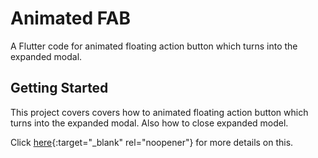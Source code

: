 # Animated FAB

A Flutter code for animated floating action button which turns into the expanded modal.

## Getting Started

This project covers covers how to animated floating action button which turns into the expanded modal. Also how to close expanded model.

Click [here](https://effortlesscodelearning.com/show-animated-floating-action-button-with-expanded-model/){:target="_blank" rel="noopener"} for more details on this.
